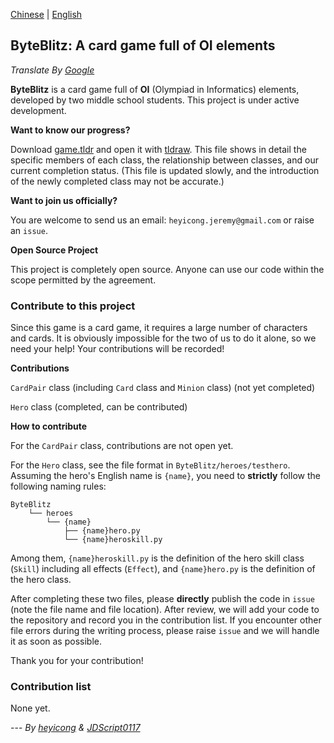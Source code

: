 [Chinese](https://github.com/JeremyHe1209/ByteBlitz/blob/main/README.md) | [English](https://github.com/JeremyHe1209/ByteBlitz/blob/main/README-en.md)

## ByteBlitz: A card game full of OI elements

_Translate By [Google](https://translate.google.com)_

**ByteBlitz** is a card game full of **OI** (Olympiad in Informatics) elements, developed by two middle school students. This project is under active development.

**Want to know our progress?**

Download [game.tldr](https://raw.githubusercontent.com/JeremyHe1209/ByteBlitz/main/game.tldr) and open it with [tldraw](https://www.tldraw.com). This file shows in detail the specific members of each class, the relationship between classes, and our current completion status. (This file is updated slowly, and the introduction of the newly completed class may not be accurate.)

**Want to join us officially?**

You are welcome to send us an email: ``heyicong.jeremy@gmail.com`` or raise an ``issue``.

**Open Source Project**

This project is completely open source. Anyone can use our code within the scope permitted by the agreement.

### Contribute to this project

Since this game is a card game, it requires a large number of characters and cards. It is obviously impossible for the two of us to do it alone, so we need your help! Your contributions will be recorded!

**Contributions**

``CardPair`` class (including ``Card`` class and ``Minion`` class) (not yet completed)

``Hero`` class (completed, can be contributed)

**How ​​to contribute**

For the ``CardPair`` class, contributions are not open yet.

For the ``Hero`` class, see the file format in ``ByteBlitz/heroes/testhero``. Assuming the hero's English name is ``{name}``, you need to **strictly** follow the following naming rules:

```
ByteBlitz
    └── heroes
        └── {name}
            ├── {name}hero.py
            └── {name}heroskill.py
```

Among them, ``{name}heroskill.py`` is the definition of the hero skill class (``Skill``) including all effects (``Effect``), and ``{name}hero.py`` is the definition of the hero class.

After completing these two files, please **directly** publish the code in ``issue`` (note the file name and file location). After review, we will add your code to the repository and record you in the contribution list. If you encounter other file errors during the writing process, please raise ``issue`` and we will handle it as soon as possible.

Thank you for your contribution!

### Contribution list

None yet.

--- _By [heyicong](https://www.luogu.com.cn/user/725640) & [JDScript0117](https://www.luogu.com.cn/user/910593)_